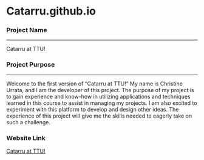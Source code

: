 # Catarru.github.io

### Project Name
---

Catarru at TTU!

### Project Purpose
---

Welcome to the first version of “Catarru at TTU!” My name is Christine Urrata, and I am the developer of this project. The purpose of my project is to gain experience and know-how in utilizing applications and techniques learned in this course to assist in managing my projects. I am also excited to experiment with this platform to develop and design other ideas. The experience of this project will give me the skills needed to eagerly take on such a challenge. 

### Website Link
[Catarru at TTU! ](https://catarru.github.io)
